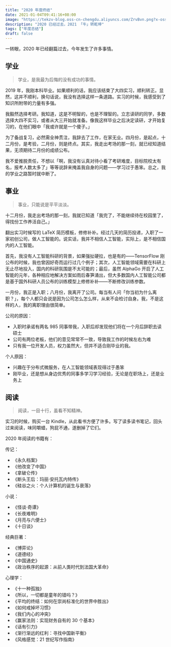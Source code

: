 ```yaml
---
title: "2020 年度终结"
date: 2021-01-04T09:41:16+08:00
image: "https://tekzv-blog.oss-cn-chengdu.aliyuncs.com/ZrvBvn.png?x-oss-process=style/webp"
description: "2020 已经过去，2021 「牛」转乾坤"
tags: ["年度总结"]
draft: false
---
```


一转眼，2020 年已经翻篇过去，今年发生了许多事情。

## 学业

> 学业，是我最为后悔的没有成功的事情。

2019 年，我刚本科毕业。如果顺利的话，我应该结束了大四实习，顺利转正。显然，这并不顺利，换句话说，我没有选择这样一条道路。实习的时候，我感受到了知识所附带的力量有多强。

我毅然选择考研。我知道，这是不明智的，也是不理智的。立志读研的同学，多数选择大四不实习，或者从大三开始就准备。像我这样毕业之后决定读研，才开始复习的，在他们眼中「我或许就是一个傻子。」

为了备战复习，必然需全神贯注，我辞去了工作，在家无业。四月份，是起点，十二月份，是考验，二月份，则是终点。其实，我走出考场的那一刻，就已经知道结果，无须期待二月份的成绩公布。

我不爱推脱责任，不想以「啊，我没有认真对待小看了考研难度，目标院校太有名，报考人数太多了」等等说辞来掩盖我自身的问题——学习过于愚笨。总之，我的学业之路暂时就中断了。

## 事业

> 事业，只能说是平平淡淡。

十二月份，我走出考场的那一刻，我就已知道「我完了，不能继续待在校园里了，得找份工作养活自己。」

翻出实习时候写的 LaTeX 简历模板，修修补补。经过几天的简历投递，入职了一家初创公司，做人工智能的。说实话，我并不相信人工智能，实际上，是不相信国内的人工智能。

首先，我没有人工智能科研的背景，如果强扯硬拉，也是有的——TensorFlow 刚公布的时候，我也曾因好奇而运行过几个例子；其次，人工智能领域需要在科研上无止尽地投入，国内的科研氛围是不太可能的；最后，虽然 AlphaGo 开启了人工智能的元年，各种相应地解决方案如雨后春笋涌出，但大多数国内人工智能公司都是基于国外科研人员公布的训练模型上修修补补——不断修改训练参数。

一月份，我正是入职；八月份，我离开了公司。每当有人问「你当初为什么离职？」，每个人都只会说是因为公司怎么怎么样，从来不会检讨自身。我，不是这样的人，我的离职理由很简单。

公司的原因：

- 入职时承诺有两名 985 同事带我，入职后却发现他们将在一个月后辞职去读硕士
- 公司有两位老板，他们的意见常常不一致，导致我工作的时候左右为难
- 只有我一位开发人员，权力虽然大，但并不适合刚毕业的我。

个人原因：

- 兴趣在于分布式微服务，在人工智能领域表现得过于愚笨
- 刚毕业，还是想从身边优秀的同事多学习学习经验，无论是在职场上，还是业务上

## 阅读

> 阅读，一目十行，虽看不知精神。

实习的时候，购买一台 Kindle，从此看书方便了许多。写了读多读书笔记，回头过来阅读，味同嚼蜡，狗屁不通，遂删掉了它们。

2020 年阅读的书籍有：

传记：

- 《永久档案》
- 《他改变了中国》
- 《拿破仑传》
- 《断头王后：玛丽·安托瓦内特传》
- 《硅谷之火：个人计算机的诞生与衰落》


小说：
- 《怪谈·奇谭》
- 《长夜难明》
- 《月亮与六便士》
- 《十日谈》

经典巨著：

- 《博弈论》
- 《道德经》
- 《中国通史》
- 《政治秩序的起源：从前人类时代到法国大革命》

心理学：

- 《十一种孤独》
- 《所以，一切都是童年的错吗？》
- 《平均的终结：如何在崇尚标准化的世界中胜出》
- 《如何戒掉坏习惯》
- 《我们内心的冲突》
- 《赢家法则：实现财务自有的 30 个基本》
- 《话有引力》
- 《渐行渐远的红利：寻找中国新平衡》
- 《风格感觉：21 世纪写作指南》
